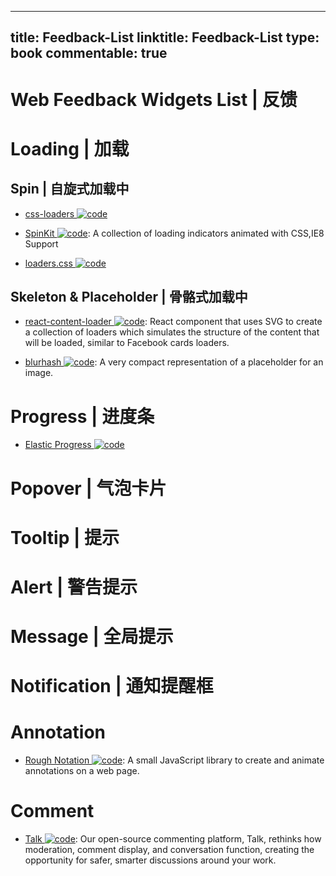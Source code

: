 
---
title: Feedback-List
linktitle: Feedback-List
type: book
commentable: true
---

# Web Feedback Widgets List | 反馈

# Loading | 加载

## Spin | 自旋式加载中

- [css-loaders ![code](https://ng-tech.icu/assets/code.svg)](https://github.com/lukehaas/css-loaders)

- [SpinKit ![code](https://ng-tech.icu/assets/code.svg)](https://github.com/tobiasahlin/SpinKit): A collection of loading indicators animated with CSS,IE8 Support

- [loaders.css ![code](https://ng-tech.icu/assets/code.svg)](https://github.com/ConnorAtherton/loaders.css)

## Skeleton & Placeholder | 骨骼式加载中

- [react-content-loader ![code](https://ng-tech.icu/assets/code.svg)](https://github.com/danilowoz/react-content-loader): React component that uses SVG to create a collection of loaders which simulates the structure of the content that will be loaded, similar to Facebook cards loaders.

- [blurhash ![code](https://ng-tech.icu/assets/code.svg)](https://github.com/woltapp/blurhash): A very compact representation of a placeholder for an image.

# Progress | 进度条

- [Elastic Progress ![code](https://ng-tech.icu/assets/code.svg)](https://github.com/codrops/ElasticProgress)

# Popover | 气泡卡片

# Tooltip | 提示

# Alert | 警告提示

# Message | 全局提示

# Notification | 通知提醒框

# Annotation

- [Rough Notation ![code](https://ng-tech.icu/assets/code.svg)](https://roughnotation.com): A small JavaScript library to create and animate annotations on a web page.

# Comment

- [Talk ![code](https://ng-tech.icu/assets/code.svg)](https://github.com/coralproject/talk): Our open-source commenting platform, Talk, rethinks how moderation, comment display, and conversation function, creating the opportunity for safer, smarter discussions around your work.

    